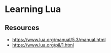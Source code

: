 # Learning Lua

## Resources

- https://www.lua.org/manual/5.3/manual.html
- https://www.lua.org/pil/1.html
